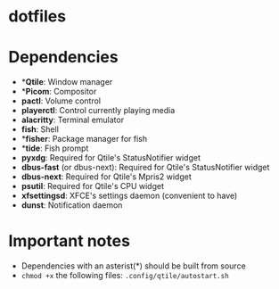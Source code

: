 # dotfiles

# Dependencies

+ ***Qtile**: Window manager
+ ***Picom**: Compositor
+ **pactl**: Volume control
+ **playerctl**: Control currently playing media
+ **alacritty**: Terminal emulator
+ **fish**: Shell
+ ***fisher**: Package manager for fish
+ ***tide**: Fish prompt
+ **pyxdg**: Required for Qtile's StatusNotifier widget
+ **dbus-fast** (or dbus-next): Required for Qtile's StatusNotifier widget
+ **dbus-next**: Required for Qtile's Mpris2 widget
+ **psutil**: Required for Qtile's CPU widget
+ **xfsettingsd**: XFCE's settings daemon (convenient to have)
+ **dunst**: Notification daemon

# Important notes

+ Dependencies with an asterist(*) should be built from source
+ `chmod +x` the following files: `.config/qtile/autostart.sh`
